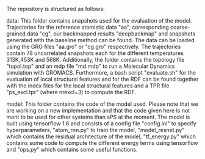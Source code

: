 The repository is structured as follows:

data: This folder contains snapshots used for the evaluation of the model. Trajectories for the reference atomistic data "aa", corresponding coarse-grained data "cg", our backmapped results "deepbackmap" and snapshots generated with the baseline method can be found. The data can be loaded using the GRO files "aa.gro" or "cg.gro" respectively. The trajectories contain 78 uncorrelated snapshots each for the different temperatures 313K,453K and 568K. 
Additionally, the folder contains the topology file "topol.top" and an mdp file "md.mdp" to run a Molecular Dynamics simulation with GROMACS. 
Furthermore, a bash script "evaluate.sh" for the evaluation of local structural features and for the RDF can be found together with the index files for the local structural features and a TPR file "ps_excl.tpr" (where nrexcl=3) to compute the RDF. 

model: This folder contains the code of the model used. Please note that we are working on a new implementation and that the code given here is not ment to be used for other systems than sPS at the moment. The model is built using tensorflow 1.6 and consists of a config file "config.ini" to specify hyperparameters, "atom_rnn.py" to train the model, "model_resnet.py" which contains the residual architecture of the model, "tf_energy.py" which contains some code to compute the different energy terms using tensorflow and "ops.py" which contains some useful functions.
